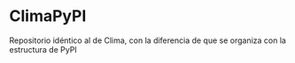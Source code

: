 # ClimaPyPI
Repositorio idéntico al de Clima, con la diferencia de que se organiza con la estructura de PyPI
